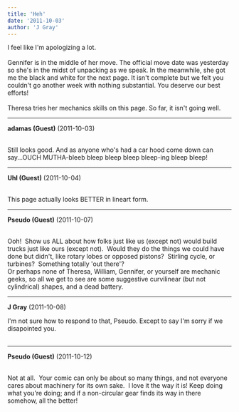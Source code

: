 ```yaml
---
title: 'Heh'
date: '2011-10-03'
author: 'J Gray'
---
```


I feel like I'm apologizing a lot.<br><br>Gennifer is in the middle of her move. The official move date was yesterday so she's in the midst of unpacking as we speak. In the meanwhile, she got me the black and white for the next page. It isn't complete but we felt you couldn't go another week with nothing substantial. You deserve our best efforts!<br><br>Theresa tries her mechanics skills on this page. So far, it isn't going well. <br>

---
**adamas (Guest)** (2011-10-03)

<br> Still looks good. And as anyone who's had a car hood come down can say...OUCH MUTHA-bleeb bleep bleep bleep bleep-ing bleep bleep!<br>

---
**Uhl (Guest)** (2011-10-04)

<br> This page actually looks BETTER in lineart form.<br>

---
**Pseudo (Guest)** (2011-10-07)

<br> Ooh!&nbsp; Show us ALL about how folks just like us (except not) would build  trucks just like ours (except not).&nbsp; Would they do the things we could  have done but didn't, like rotary lobes or opposed pistons?&nbsp; Stirling  cycle, or turbines?&nbsp; Something totally 'out there'?<br> Or perhaps none of Theresa, William, Gennifer, or yourself are mechanic  geeks, so all we get to see are some suggestive curvilinear (but not  cylindrical) shapes, and a dead battery.

---
**J Gray** (2011-10-08)

I'm not sure how to respond to that, Pseudo. Except to say I'm sorry if we disapointed you.<br><br>

---
**Pseudo (Guest)** (2011-10-12)

<br> Not at all.&nbsp; Your comic can only be about so many things, and not everyone cares about machinery for its own sake.&nbsp; I love it the way it is! Keep doing what you're doing; and if a non-circular gear finds its way in there somehow, all the better!<br>

